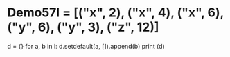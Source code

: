 # Demo57l = [("x", 2), ("x", 4), ("x", 6), ("y", 6), ("y", 3), ("z", 12)]
d = {}
for a, b in l:
    d.setdefault(a, []).append(b)
print (d)
